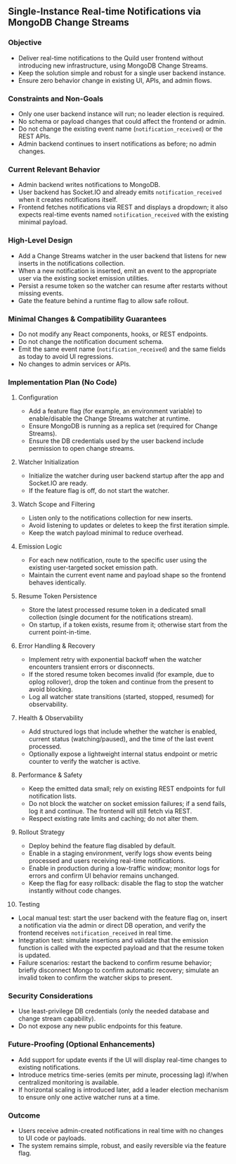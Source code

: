 ## Single-Instance Real-time Notifications via MongoDB Change Streams

### Objective
- Deliver real-time notifications to the Quild user frontend without introducing new infrastructure, using MongoDB Change Streams.
- Keep the solution simple and robust for a single user backend instance.
- Ensure zero behavior change in existing UI, APIs, and admin flows.

### Constraints and Non-Goals
- Only one user backend instance will run; no leader election is required.
- No schema or payload changes that could affect the frontend or admin.
- Do not change the existing event name (`notification_received`) or the REST APIs.
- Admin backend continues to insert notifications as before; no admin changes.

### Current Relevant Behavior
- Admin backend writes notifications to MongoDB.
- User backend has Socket.IO and already emits `notification_received` when it creates notifications itself.
- Frontend fetches notifications via REST and displays a dropdown; it also expects real-time events named `notification_received` with the existing minimal payload.

### High-Level Design
- Add a Change Streams watcher in the user backend that listens for new inserts in the notifications collection.
- When a new notification is inserted, emit an event to the appropriate user via the existing socket emission utilities.
- Persist a resume token so the watcher can resume after restarts without missing events.
- Gate the feature behind a runtime flag to allow safe rollout.

### Minimal Changes & Compatibility Guarantees
- Do not modify any React components, hooks, or REST endpoints.
- Do not change the notification document schema.
- Emit the same event name (`notification_received`) and the same fields as today to avoid UI regressions.
- No changes to admin services or APIs.

### Implementation Plan (No Code)
1. Configuration
   - Add a feature flag (for example, an environment variable) to enable/disable the Change Streams watcher at runtime.
   - Ensure MongoDB is running as a replica set (required for Change Streams).
   - Ensure the DB credentials used by the user backend include permission to open change streams.

2. Watcher Initialization
   - Initialize the watcher during user backend startup after the app and Socket.IO are ready.
   - If the feature flag is off, do not start the watcher.

3. Watch Scope and Filtering
   - Listen only to the notifications collection for new inserts.
   - Avoid listening to updates or deletes to keep the first iteration simple.
   - Keep the watch payload minimal to reduce overhead.

4. Emission Logic
   - For each new notification, route to the specific user using the existing user-targeted socket emission path.
   - Maintain the current event name and payload shape so the frontend behaves identically.

5. Resume Token Persistence
   - Store the latest processed resume token in a dedicated small collection (single document for the notifications stream).
   - On startup, if a token exists, resume from it; otherwise start from the current point-in-time.

6. Error Handling & Recovery
   - Implement retry with exponential backoff when the watcher encounters transient errors or disconnects.
   - If the stored resume token becomes invalid (for example, due to oplog rollover), drop the token and continue from the present to avoid blocking.
   - Log all watcher state transitions (started, stopped, resumed) for observability.

7. Health & Observability
   - Add structured logs that include whether the watcher is enabled, current status (watching/paused), and the time of the last event processed.
   - Optionally expose a lightweight internal status endpoint or metric counter to verify the watcher is active.

8. Performance & Safety
   - Keep the emitted data small; rely on existing REST endpoints for full notification lists.
   - Do not block the watcher on socket emission failures; if a send fails, log it and continue. The frontend will still fetch via REST.
   - Respect existing rate limits and caching; do not alter them.

9. Rollout Strategy
   - Deploy behind the feature flag disabled by default.
   - Enable in a staging environment, verify logs show events being processed and users receiving real-time notifications.
   - Enable in production during a low-traffic window; monitor logs for errors and confirm UI behavior remains unchanged.
   - Keep the flag for easy rollback: disable the flag to stop the watcher instantly without code changes.

10. Testing
   - Local manual test: start the user backend with the feature flag on, insert a notification via the admin or direct DB operation, and verify the frontend receives `notification_received` in real time.
   - Integration test: simulate insertions and validate that the emission function is called with the expected payload and that the resume token is updated.
   - Failure scenarios: restart the backend to confirm resume behavior; briefly disconnect Mongo to confirm automatic recovery; simulate an invalid token to confirm the watcher skips to present.

### Security Considerations
- Use least-privilege DB credentials (only the needed database and change stream capability).
- Do not expose any new public endpoints for this feature.

### Future-Proofing (Optional Enhancements)
- Add support for update events if the UI will display real-time changes to existing notifications.
- Introduce metrics time-series (emits per minute, processing lag) if/when centralized monitoring is available.
- If horizontal scaling is introduced later, add a leader election mechanism to ensure only one active watcher runs at a time.

### Outcome
- Users receive admin-created notifications in real time with no changes to UI code or payloads.
- The system remains simple, robust, and easily reversible via the feature flag.



